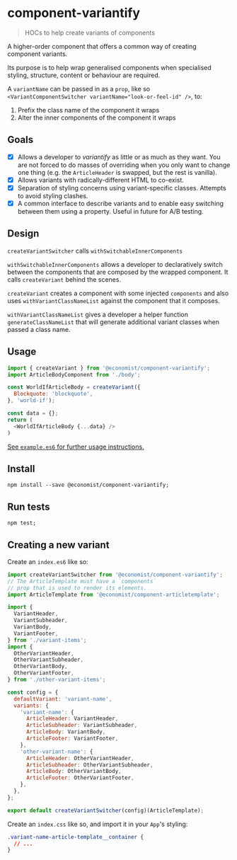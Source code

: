 # component-variantify
> HOCs to help create variants of components

A higher-order component that offers a common way of creating component variants.

Its purpose is to help wrap generalised components when specialised styling,
structure, content or behaviour are required.

A `variantName` can be passed in as a `prop`, like so `<VariantComponentSwitcher variantName="look-or-feel-id" />`, to:

1. Prefix the class name of the component it wraps
2. Alter the inner components of the component it wraps

## Goals

- [x] Allows a developer to *variantify* as little or as much as they want. You are not forced to do masses of overriding when you only want to change one thing (e.g. the `ArticleHeader` is swapped, but the rest is vanilla).
- [x] Allows variants with radically-different HTML to co-exist.
- [x] Separation of styling concerns using variant-specific classes. Attempts to avoid styling clashes.  
- [x] A common interface to describe variants and to enable easy switching between them using a property. Useful in future for A/B testing.

## Design

`createVariantSwitcher` calls `withSwitchableInnerComponents`

`withSwitchableInnerComponents` allows a developer to declaratively switch between the components that are composed by the wrapped component. It calls `createVariant` behind the scenes.

`createVariant` creates a component with some injected `components` and also uses `withVariantClassNameList` against the component that it composes.

`withVariantClassNameList` gives a developer a helper function
`generateClassNameList` that will generate additional variant classes when
passed a class name.

## Usage

```javascript
import { createVariant } from '@economist/component-variantify';
import ArticleBodyComponent from './body';

const WorldIfArticleBody = createVariant({
  Blockquote: 'blockquote',
}, 'world-if');

const data = {};
return (
  <WorldIfArticleBody {...data} />
)
```

[See `example.es6` for further usage instructions.](./example.es6)


## Install

```
npm install --save @economist/component-variantify;
```

## Run tests

```
npm test;
```

## Creating a new variant

Create an `index.es6` like so:
```javascript
import createVariantSwitcher from '@economist/component-variantify';
// The ArticleTemplate must have a `components`
// prop that is used to render its elements.
import ArticleTemplate from '@economist/component-articletemplate';

import {
  VariantHeader,
  VariantSubheader,
  VariantBody,
  VariantFooter,
} from './variant-items';
import {
  OtherVariantHeader,
  OtherVariantSubheader,
  OtherVariantBody,
  OtherVariantFooter,
} from './other-variant-items';

const config = {
  defaultVariant: 'variant-name',
  variants: {
    'variant-name': {
      ArticleHeader: VariantHeader,
      ArticleSubheader: VariantSubheader,
      ArticleBody: VariantBody,
      ArticleFooter: VariantFooter,
    },
    'other-variant-name': {
      ArticleHeader: OtherVariantHeader,
      ArticleSubheader: OtherVariantSubheader,
      ArticleBody: OtherVariantBody,
      ArticleFooter: OtherVariantFooter,
    },
  },
};

export default createVariantSwitcher(config)(ArticleTemplate);
```

Create an `index.css` like so, and import it in your `App`'s styling:
```css
.variant-name-article-template__container {
  // ...
}
```
